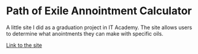 # Path of Exile Annointment Calculator

A little site I did as a graduation project in IT Academy. The site allows users to determine what anointments they can make with specific oils.

[Link to the site](https://retiredhedgehog.github.io)
